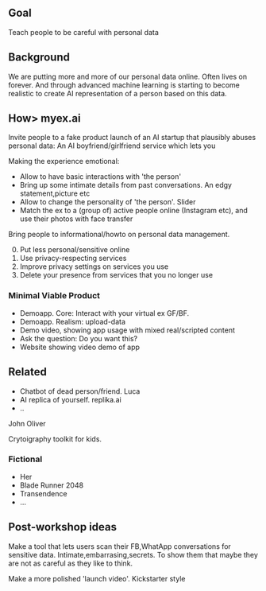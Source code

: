 
## Goal

Teach people to be careful with personal data

## Background

We are putting more and more of our personal data online. Often lives on forever.
And through advanced machine learning is starting to become realistic to create AI representation of a person based on this data.

## How> myex.ai

Invite people to a fake product launch of an AI startup that plausibly abuses personal data:
An AI boyfriend/girlfriend service which lets you 

Making the experience emotional:

* Allow to have basic interactions with 'the person'
* Bring up some intimate details from past conversations. An edgy statement,picture etc
* Allow to change the personality of 'the person'. Slider
* Match the ex to a (group of) active people online (Instagram etc), and use their photos with face transfer

Bring people to informational/howto on personal data management.

0. Put less personal/sensitive online
1. Use privacy-respecting services
2. Improve privacy settings on services you use
3. Delete your presence from services that you no longer use

### Minimal Viable Product

* Demoapp. Core: Interact with your virtual ex GF/BF.
* Demoapp. Realism: upload-data 
* Demo video, showing app usage with mixed real/scripted content
* Ask the question: Do you want this?
* Website showing video demo of app


## Related

* Chatbot of dead person/friend. Luca
* AI replica of yourself. replika.ai
* ..

John Oliver

Crytoigraphy toolkit for kids.

### Fictional

* Her
* Blade Runner 2048
* Transendence
* ...

## Post-workshop ideas
Make a tool that lets users scan their FB,WhatApp conversations for sensitive data.
Intimate,embarrasing,secrets.
To show them that maybe they are not as careful as they like to think.

Make a more polished 'launch video'. Kickstarter style


